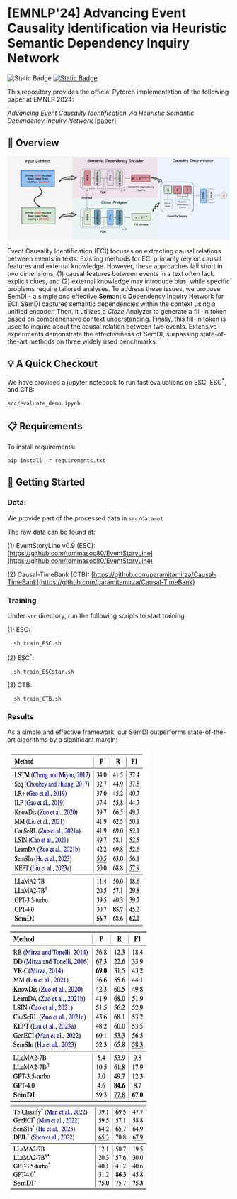# [EMNLP'24] Advancing Event Causality Identification via Heuristic Semantic Dependency Inquiry Network

![Static Badge](https://img.shields.io/badge/License-MIT-green) [![Static Badge](https://img.shields.io/badge/Paper-Arxiv-red)](https://arxiv.org/pdf/2409.13621)

This repository provides the official Pytorch implementation of the following paper at EMNLP 2024:

  *Advancing Event Causality Identification via Heuristic Semantic Dependency Inquiry Network* [[paper]](https://arxiv.org/pdf/2409.13621).



## :telescope: Overview

<img src="/imgs/SemDI.png"/>

Event Causality Identification (ECI) focuses on extracting causal relations between events in texts. Existing methods for ECI primarily rely on causal features and external knowledge. However, these approaches fall short in two dimensions: (1) causal features between events in a text often lack explicit clues, and (2) external knowledge may introduce bias, while specific problems require tailored analyses. To address these issues, we propose SemDI - a simple and effective **Sem**antic **D**ependency **I**nquiry Network for ECI. SemDI captures semantic dependencies within the context using a unified encoder. Then, it utilizes a *Cloze* Analyzer to generate a fill-in token based on comprehensive context understanding. Finally, this fill-in token is used to inquire about the causal relation between two events. Extensive experiments demonstrate the effectiveness of SemDI, surpassing state-of-the-art methods on three widely used benchmarks.

## :bulb: A Quick Checkout

We have provided a jupyter notebook to run fast evaluations on ESC, ESC<sup>*</sup>, and CTB:

```eval
src/evaluate_demo.ipynb
```

## :clipboard: Requirements

To install requirements:

```setup
pip install -r requirements.txt
```

## :rocket: Getting Started

### Data:
We provide part of the processed data in `src/dataset`

The raw data can be found at:

(1) EventStoryLine v0.9 (ESC): [https://github.com/tommasoc80/EventStoryLine](https://github.com/tommasoc80/EventStoryLine)

(2) Causal-TimeBank (CTB): [https://github.com/paramitamirza/Causal-TimeBank](https://github.com/paramitamirza/Causal-TimeBank)


### Training

Under `src` directory, run the following scripts to start training: 

(1) ESC: 
```
  sh train_ESC.sh
```

(2) ESC<sup>*</sup>: 
```
  sh train_ESCstar.sh
```

(3) CTB: 
```
  sh train_CTB.sh
```


### Results

As a simple and effective framework, our SemDI outperforms state-of-the-art algorithms by a significant margin:

<img src="/imgs/ESC.png" alt="Table1" width="320" height="400" style="vertical-align:middle;"/> <img src="/imgs/CTB.png" alt="Table2" width="320" height="400" style="vertical-align:middle;"/><img src="/imgs/ESCstar.png" alt="Table2" width="320" height="200" style="vertical-align:middle;"/>




